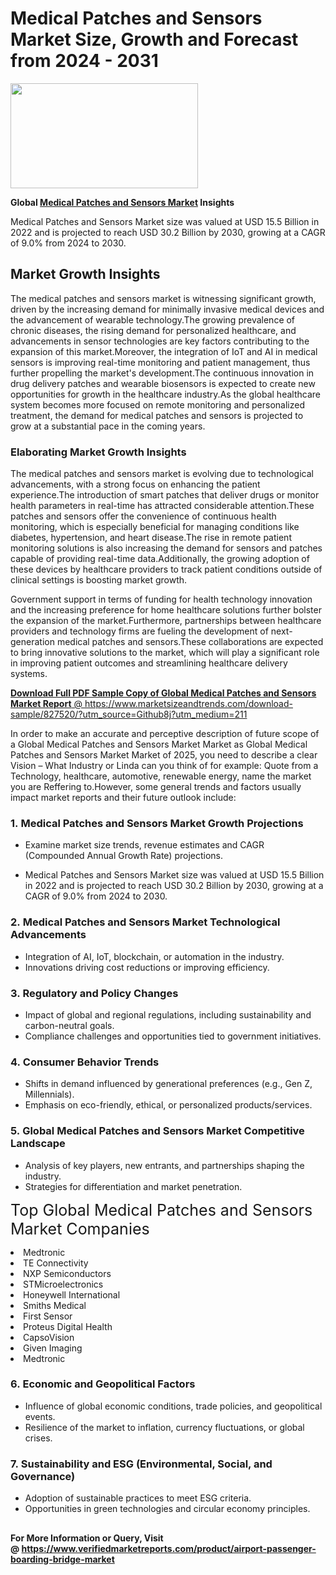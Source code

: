 <H1>Medical Patches and Sensors Market Size, Growth and Forecast from 2024 - 2031</H1><img class="aligncenter size-medium wp-image-584254" src="https://thirdeyenews.in/wp-content/uploads/2024/09/Global-Market-Research-300x168.jpeg" alt="" width="300" height="168" /><p><strong>Global&nbsp;<a href="https://www.marketsizeandtrends.com/download-sample/827520/?utm_source=Github8j?utm_medium=211">Medical Patches and Sensors Market</a> Insights</strong></p><p>Medical Patches and Sensors Market size was valued at USD 15.5 Billion in 2022 and is projected to reach USD 30.2 Billion by 2030, growing at a CAGR of 9.0% from 2024 to 2030.</p><p><h2>Market Growth Insights</h2> <p>The medical patches and sensors market is witnessing significant growth, driven by the increasing demand for minimally invasive medical devices and the advancement of wearable technology.The growing prevalence of chronic diseases, the rising demand for personalized healthcare, and advancements in sensor technologies are key factors contributing to the expansion of this market.Moreover, the integration of IoT and AI in medical sensors is improving real-time monitoring and patient management, thus further propelling the market's development.The continuous innovation in drug delivery patches and wearable biosensors is expected to create new opportunities for growth in the healthcare industry.As the global healthcare system becomes more focused on remote monitoring and personalized treatment, the demand for medical patches and sensors is projected to grow at a substantial pace in the coming years.</p> <p><a href="#"></a></p> <h3>Elaborating Market Growth Insights</h3> <p>The medical patches and sensors market is evolving due to technological advancements, with a strong focus on enhancing the patient experience.The introduction of smart patches that deliver drugs or monitor health parameters in real-time has attracted considerable attention.These patches and sensors offer the convenience of continuous health monitoring, which is especially beneficial for managing conditions like diabetes, hypertension, and heart disease.The rise in remote patient monitoring solutions is also increasing the demand for sensors and patches capable of providing real-time data.Additionally, the growing adoption of these devices by healthcare providers to track patient conditions outside of clinical settings is boosting market growth.</p> <p>Government support in terms of funding for health technology innovation and the increasing preference for home healthcare solutions further bolster the expansion of the market.Furthermore, partnerships between healthcare providers and technology firms are fueling the development of next-generation medical patches and sensors.These collaborations are expected to bring innovative solutions to the market, which will play a significant role in improving patient outcomes and streamlining healthcare delivery systems.</p> <p><a href="#"></p><p><span class=""><strong>Download Full PDF Sample Copy of Global Medical Patches and Sensors Market Report</strong> @ <a href="https://www.marketsizeandtrends.com/download-sample/827520/?utm_source=Github8j?utm_medium=211" target="_blank">https://www.marketsizeandtrends.com/download-sample/827520/?utm_source=Github8j?utm_medium=211</a></span></p><p>In order to make an accurate and perceptive description of future scope of a Global&nbsp;Medical Patches and Sensors Market Market as Global&nbsp;Medical Patches and Sensors Market Market of 2025, you need to describe a clear Vision &ndash; What Industry or Linda can you think of for example: Quote from a Technology, healthcare, automotive, renewable energy, name the market you are Reffering to.However, some general trends and factors usually impact market reports and their future outlook include:</p><h3>1.&nbsp;<strong>Medical Patches and Sensors Market Growth Projections</strong></h3><ul><li>Examine market size trends, revenue estimates and CAGR (Compounded Annual Growth Rate) projections.</li><li><p>Medical Patches and Sensors Market size was valued at USD 15.5 Billion in 2022 and is projected to reach USD 30.2 Billion by 2030, growing at a CAGR of 9.0% from 2024 to 2030.</p></li></ul><h3>2.&nbsp;<strong>Medical Patches and Sensors Market Technological Advancements</strong></h3><ul><li>Integration of AI, IoT, blockchain, or automation in the industry.</li><li>Innovations driving cost reductions or improving efficiency.</li></ul><h3>3.&nbsp;<strong>Regulatory and Policy Changes</strong></h3><ul><li>Impact of global and regional regulations, including sustainability and carbon-neutral goals.</li><li>Compliance challenges and opportunities tied to government initiatives.</li></ul><h3>4.&nbsp;<strong>Consumer Behavior Trends</strong></h3><ul><li>Shifts in demand influenced by generational preferences (e.g., Gen Z, Millennials).</li><li>Emphasis on eco-friendly, ethical, or personalized products/services.</li></ul><h3>5.&nbsp;<strong>Global Medical Patches and Sensors Market Competitive Landscape</strong></h3><ul><li>Analysis of key players, new entrants, and partnerships shaping the industry.</li><li>Strategies for differentiation and market penetration.</li></ul><p data-pm-slice="1 1 []"><span style="color: inherit; font-family: inherit; font-size: 25px;">Top Global Medical Patches and Sensors Market Companies</span></p><div class="" data-test-id=""><p><li>Medtronic</li><li> TE Connectivity</li><li> NXP Semiconductors</li><li> STMicroelectronics</li><li> Honeywell International</li><li> Smiths Medical</li><li> First Sensor</li><li> Proteus Digital Health</li><li> CapsoVision</li><li> Given Imaging</li><li> Medtronic</li></p></div><h3>6.&nbsp;<strong>Economic and Geopolitical Factors</strong></h3><ul><li>Influence of global economic conditions, trade policies, and geopolitical events.</li><li>Resilience of the market to inflation, currency fluctuations, or global crises.</li></ul><h3>7.&nbsp;<strong>Sustainability and ESG (Environmental, Social, and Governance)</strong></h3><ul><li>Adoption of sustainable practices to meet ESG criteria.</li><li>Opportunities in green technologies and circular economy principles.</li></ul><h2><strong style="font-size: 14px;">For More Information or Query, Visit @&nbsp;</strong><a style="background-color: #ffffff; font-size: 14px;" href="https://www.marketsizeandtrends.com/report/medical-patches-and-sensors-market/" target="_blank">https://www.verifiedmarketreports.com/product/airport-passenger-boarding-bridge-market</a></h2>